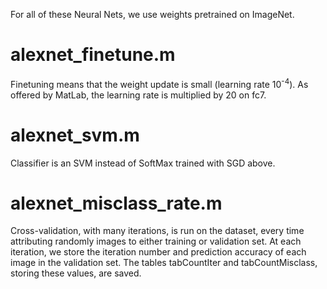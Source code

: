 For all of these Neural Nets, we use weights pretrained on ImageNet.

# alexnet_finetune.m

Finetuning means that the weight update is small (learning rate 10<sup>-4</sup>). As offered by MatLab, the learning rate is multiplied by 20 on fc7.

# alexnet_svm.m

Classifier is an SVM instead of SoftMax trained with SGD above.

# alexnet_misclass_rate.m

Cross-validation, with many iterations, is run on the dataset, every time attributing randomly images to either training or validation set. 
At each iteration, we store the iteration number and prediction accuracy of each image in the validation set.
The tables tabCountIter and tabCountMisclass, storing these values, are saved.
